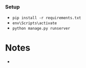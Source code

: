 
### Setup

* `pip install -r requirements.txt`
* `env\Scripts\activate`
* `python manage.py runserver`


# Notes
* 